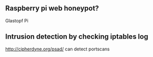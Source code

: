 ## Raspberry pi web honeypot?
Glastopf Pi

## Intrusion detection by checking iptables log 
http://cipherdyne.org/psad/
can detect portscans


